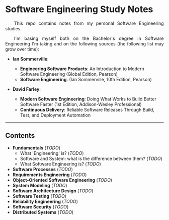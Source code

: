 # Software Engineering Study Notes

<p align="justify">
&ensp;&ensp;&ensp;&ensp;This repo contains notes from my personal Software Engineering studies.
</p>



<p align="justify">
&ensp;&ensp;&ensp;&ensp;I'm basing myself both on the Bachelor's degree in Software Engineering I'm taking and on the following sources (the following list may grow over time): 
</p>

- **Ian Sommerville**:

  - **Engineering Software Products**: An Introduction to Modern Software Engineering (Global Edition, Pearson)
  - **Software Engineering**. (Ian Sommerville, 10th Edition, Pearson)

- **David Farley**:
  - **Modern Software Engineering**: Doing What Works to Build Better Software Faster (1st Edition, Addison-Wesley Professional)
  - **Continuous Delivery**: Reliable Software Releases Through Build, Test, and Deployment Automation
---
## Contents

- **Fundamentals** (_TODO_)
  - What 'Engineering' is? (_TODO_)
  - Software and System: what is the difference between them? (_TODO_)
  - What Software Engineering is? (_TODO_)
- **Software Processes** (_TODO_)
- **Requirements Engineering** (_TODO_)
- **Object-Oriented Software Engineering** (_TODO_)
- **System Modeling** (_TODO_)
- **Software Architecture Design** (_TODO_)
- **Software Testing** (_TODO_)
- **Reliability Engineering** (_TODO_)
- **Software Security** (_TODO_)
- **Distributed Systems** (_TODO_)
